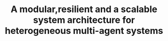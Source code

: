 ---
layout: page
title: A modular,resilient and a scalable system architecture for heterogeneous multi-agent systems
description: Developing a system architecture designed to optimize both robot autonomy and the operator experience in multi-robot scenarios
img: assets/img/archimg.png
redirect: https://arxiv.org/pdf/2404.17759
importance: 2
category: Research
---